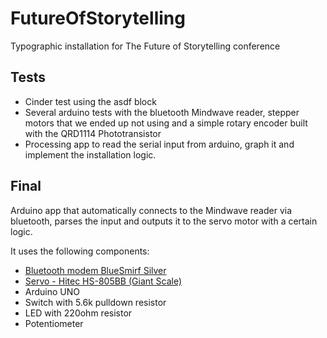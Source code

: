 FutureOfStorytelling
====================

Typographic installation for The Future of Storytelling conference

Tests
-----
* Cinder test using the asdf block
* Several arduino tests with the bluetooth Mindwave reader, stepper motors that we ended up not using and a simple rotary encoder built with the QRD1114 Phototransistor
* Processing app to read the serial input from arduino, graph it and implement the installation logic.

Final
-----
Arduino app that automatically connects to the Mindwave reader via bluetooth, parses the input and outputs it to the servo motor with a certain logic.

It uses the following components:
* [Bluetooth modem BlueSmirf Silver](https://www.sparkfun.com/products/10269)
* [Servo - Hitec HS-805BB (Giant Scale)](https://www.sparkfun.com/products/11881)
* Arduino UNO
* Switch with 5.6k pulldown resistor
* LED with 220ohm resistor
* Potentiometer
